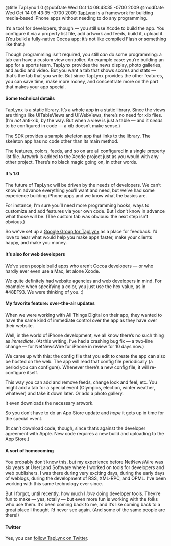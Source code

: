 @title TapLynx 1.0
@pubDate Wed Oct 14 09:43:35 -0700 2009
@modDate Wed Oct 14 09:43:35 -0700 2009
<a href="http://taplynx.com/">TapLynx</a> is a framework for building media-based iPhone apps without needing to do any programming.

It’s a tool for developers, though — you still use Xcode to build the app. You configure it via a property list file, add artwork and feeds, build it, upload it. (You build a fully-native Cocoa app: it’s not like compiled Flash or something like that.)

Though programming isn’t required, you still <em>can</em> do some programming: a tab can have a custom view controller. An example case: you’re building an app for a sports team. TapLynx provides the news display, photo galleries, and audio and video. But you want a tab that shows scores and stats — that’s the tab that you write. But since TapLynx provides the other features, you can save time, make more money, and concentrate more on the part that makes your app special.

#### Some technical details

TapLynx is a static library. It’s a whole app in a static library. Since the views are things like UITableViews and UIWebViews, there’s no need for xib files. (I’m <em>not</em> anti-xib, by the way. But when a view is just a table — and it <em>needs</em> to be configured in code — a xib doesn’t make sense.)

The SDK provides a sample skeleton app that links to the library. The skeleton app has no code other than its main method.

The features, colors, feeds, and so on are all configured in a single property list file. Artwork is added to the Xcode project just as you would with any other project. There’s no black magic going on, in other words.

#### It’s 1.0

The future of TapLynx will be driven by the needs of developers. We can’t know in advance everything you’ll want and need, but we’ve had some experience building iPhone apps and we know what the basics are.

For instance, I’m sure you’ll need more programming hooks, ways to customize and add features via your own code. But I don’t know in advance what those will be. (The custom tab was obvious: the next step isn’t obvious.)

So we’ve set up a <a href="http://groups.google.com/group/taplynx">Google Group for TapLynx</a> as a place for feedback. I’d love to hear what would help you make apps faster, make your clients happy, and make you money.

#### It’s also for web developers

We’ve seen people build apps who aren’t Cocoa developers — or who hardly ever even use a Mac, let alone Xcode.

We quite definitely had website agencies and web developers in mind. For example: when specifying a color, you just use the hex value, as in #48EF93. We were thinking of you. :)

#### My favorite feature: over-the-air updates

When we were working with All Things Digital on their app, they wanted to have the same kind of immediate control over the app as they have over their website.

Well, in the world of iPhone development, we all know there’s no such thing as <em>immediate</em>. (At this writing, I’ve had a crashing bug fix — a two-line change — for NetNewsWire for iPhone in review for 10 days now.)

We came up with this: the config file that you edit to create the app can also be hosted on the web. The app will read that config file periodically (a period you can configure). Whenever there’s a new config file, it will re-configure itself.

This way you can add and remove feeds, change look and feel, etc. You might add a tab for a special event (Olympics, election, winter weather, whatever) and take it down later. Or add a photo gallery.

It even downloads the necessary artwork.

So you don’t have to do an App Store update and <em>hope</em> it gets up in time for the special event.

(It can’t download code, though, since that’s against the developer agreement with Apple. New code requires a new build and uploading to the App Store.)

#### A sort of homecoming

You probably don’t know this, but my experience before NetNewsWire was six years at UserLand Software where I worked on tools for developers and web publishers. I was there during very exciting days, during the early days of weblogs, during the development of RSS, XML-RPC, and OPML. I’ve been working with this same technology ever since.

But I forgot, until recently, how much I <em>love</em> doing developer tools. They’re fun to make — yes, totally — but even more fun is working with the folks who use them. It’s been coming back to me, and it’s like coming back to a great place I thought I’d never see again. (And some of the same people are there!)

#### Twitter

Yes, you can <a href="http://twitter.com/taplynx">follow TapLynx on Twitter</a>. 
